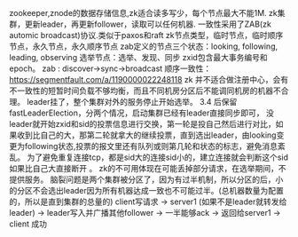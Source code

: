 zookeeper,znode的数据存储信息,zk适合读多写少，每个节点最大不能1M.
zk集群，更新leader，再更新follower，读取可以任何机器.
一致性采用了ZAB(zk automic broadcast)协议.类似于paxos和raft
zk节点类型，临时节点，临时顺序节点，永久节点，永久顺序节点
zab定义的节点三个状态：looking,  following, leading, observing
选举节点：选举、发现、同步
zxid包含最大事务编号和epoch。
zab : discover->sync->broadcast
顺序一致性：https://segmentfault.com/a/1190000022248118
zk 并不适合做注册中心，会有不一致性的短暂时间负载不够均衡，而且不同机房分区后不能调同机房的机器不合理。
leader挂了，整个集群对外的服务停止开始选举。
3.4 后保留fastLeaderElection，分两个情况，启动集群已经有leader直接同步即可， 没leader就开始zxid和sid的投票信息进行交换，第一轮是投自己然后进行对比，如果收到比自己的大，那第二轮就拿大的继续投票，直到选出leader，由looking变更为following状态,投票的报文里还有队列或则第几轮和状态的标志，避免消息紊乱。 为了避免重复连接tcp，都是sid大的连接sid小的，建立连接就会判断这个sid如果比自己大直接断开 。
zk的不可用体现在可能丢掉部分请求，在选举期间，不提供服务。
脑裂问题是两个集群被分区了，因为有过半机制，所以分区的后，小的分区不会选出leader因为所有机器达成一致也不可能过半。(总机器数量为配置的，所以是直到集群的总量的)
client写请求 -> server1 (如果不是leader就转发给leader) -> leader写入并广播其他follower -> 一半能够ack -> 返回给server1 -> client 成功
